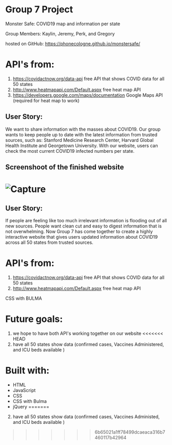 # Group 7 Project

Monster Safe: COVID19 map and information per state

Group Members: Kaylin, Jeremy, Perk, and Gregory

hosted on GitHub: https://phonecologne.github.io/monstersafe/

# API's from:
1) https://covidactnow.org/data-api free API that shows COVID data for all 50 states
2) http://www.heatmapapi.com/Default.aspx free heat map API
3) https://developers.google.com/maps/documentation Google Maps API (required for heat map to work)

## User Story:
We want to share information with the masses about COVID19. Our group wants to keep people up to date with the latest information from trusted sources, such as: Stanford Medicine Research Center, Harvard Global Health Institute and Georgetown University.
With our website, users can check the most current COVID19 infected numbers per state.

## Screenshoot of the finished website
![Capture](https://user-images.githubusercontent.com/88611613/140680698-fa03752f-6440-4238-92b4-4261976b187b.PNG)
=======
## User Story:
If people are feeling like too much irrelevant information is flooding out of all new sources. People want clean cut and easy to digest information that is not overwhelming. Now Group 7 has come together to create a highly interactive website that gives users updated information about COVID19 across all 50 states from trusted sources.

# API's from:
1) https://covidactnow.org/data-api free API that shows COVID data for all 50 states
2) http://www.heatmapapi.com/Default.aspx free heat map API

CSS with BULMA

# Future goals:

1) we hope to have both API's working together on our website
<<<<<<< HEAD
2) have all 50 states show data (confirmed cases, Vaccines Administered, and ICU beds available )

# Built with:
* HTML
* JavaScript
* CSS
* CSS with Bulma
* jQuery
=======
2) have all 50 states show data (confirmed cases, Vaccines Administed, and ICU beds available )
>>>>>>> 6b65021a1ff78499dcaeaca316b7460117b42964
